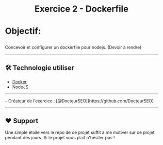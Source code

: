 
# <p align="center">Exercice 2 - Dockerfile </p>

# <p align="left">Objectif:</p>
Concevoir et configurer un dockerfile pour nodejs.
(Devoir à rendre)
<hr>


## 🛠️ Technologie utiliser
- [Docker](https://www.docker.com/)
- [NodeJS](https://nodejs.org/)
   

<hr>
- Créateur de l'exercice : [@DocteurSEO](https://github.com/DocteurSEO)
<hr>

## ❤️ Support  
Une simple étoile vers le repo de ce projet suffit à me motiver sur ce projet pendant des jours. Si le projet vous plait n'hésiter pas !
